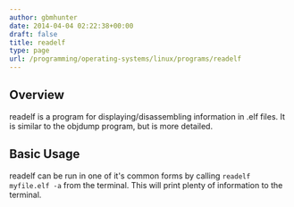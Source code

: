 ```yaml
---
author: gbmhunter
date: 2014-04-04 02:22:38+00:00
draft: false
title: readelf
type: page
url: /programming/operating-systems/linux/programs/readelf
---
```


## Overview

readelf is a program for displaying/disassembling information in .elf files. It is similar to the objdump program, but is more detailed.

## Basic Usage

readelf can be run in one of it's common forms by calling `readelf myfile.elf -a` from the terminal. This will print plenty of information to the terminal.
